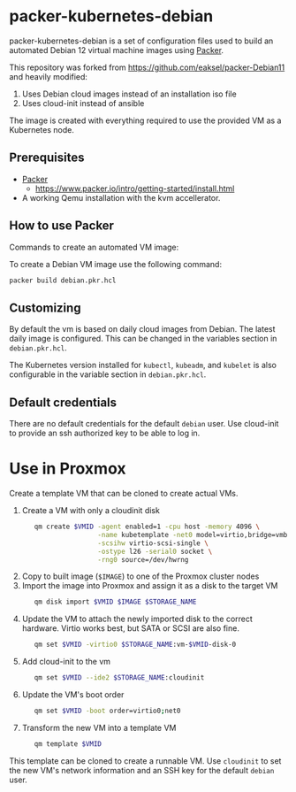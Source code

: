 # packer-kubernetes-debian

packer-kubernetes-debian is a set of configuration files used to build an automated Debian 12 virtual machine images using [Packer](https://www.packer.io/).

This repository was forked from https://github.com/eaksel/packer-Debian11 and heavily modified:
1. Uses Debian cloud images instead of an installation iso file
1. Uses cloud-init instead of ansible

The image is created with everything required to use the provided VM as a Kubernetes node. 

## Prerequisites

* [Packer](https://www.packer.io/downloads.html)
  * <https://www.packer.io/intro/getting-started/install.html>
* A working Qemu installation with the kvm accellerator.

## How to use Packer

Commands to create an automated VM image:

To create a Debian VM image use the following command:

```bash
packer build debian.pkr.hcl
```

## Customizing

By default the vm is based on daily cloud images from Debian. The latest daily image is configured. This can be changed in the variables section in `debian.pkr.hcl`.

The Kubernetes version installed for `kubectl`, `kubeadm`, and `kubelet` is also configurable in the variable section in `debian.pkr.hcl`.


## Default credentials

There are no default credentials for the default `debian` user. Use cloud-init to provide an ssh authorized key to be able to log in.

# Use in Proxmox

Create a template VM that can be cloned to create actual VMs.

1. Create a VM with only a cloudinit disk
   ```bash
      qm create $VMID -agent enabled=1 -cpu host -memory 4096 \
                      -name kubetemplate -net0 model=virtio,bridge=vmbr0 \
                      -scsihw virtio-scsi-single \
                      -ostype l26 -serial0 socket \
                      -rng0 source=/dev/hwrng
   ```
1. Copy to built image (`$IMAGE`) to one of the Proxmox cluster nodes
1. Import the image into Proxmox and assign it as a disk to the target VM
   ```bash
      qm disk import $VMID $IMAGE $STORAGE_NAME
   ```
1. Update the VM to attach the newly imported disk to the correct hardware. Virtio works best, but SATA or SCSI are also fine.
   ```bash
      qm set $VMID -virtio0 $STORAGE_NAME:vm-$VMID-disk-0
   ```
1. Add cloud-init to the vm
   ```bash
      qm set $VMID --ide2 $STORAGE_NAME:cloudinit
   ```
1. Update the VM's boot order
   ```bash
      qm set $VMID -boot order=virtio0;net0
   ```
1. Transform the new VM into a template VM
   ```bash
      qm template $VMID
   ```

This template can be cloned to create a runnable VM. Use `cloudinit` to set the new VM's network information and an SSH key for the default `debian` user.
